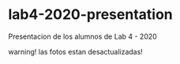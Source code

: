 # lab4-2020-presentation
Presentacion de los alumnos de Lab 4 - 2020

warning! las fotos estan desactualizadas!